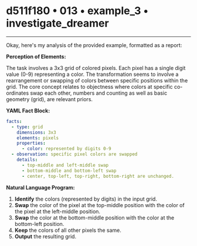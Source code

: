 # d511f180 • 013 • example_3 • investigate_dreamer

---
Okay, here's my analysis of the provided example, formatted as a report:

**Perception of Elements:**

The task involves a 3x3 grid of colored pixels. Each pixel has a single digit value (0-9) representing a color. The transformation seems to involve a rearrangement or swapping of colors between specific positions within the grid. The core concept relates to objectness where colors at specific co-ordinates swap each other, numbers and counting as well as basic geometry (grid), are relevant priors.

**YAML Fact Block:**



```yaml
facts:
  - type: grid
    dimensions: 3x3
    elements: pixels
    properties:
      - color: represented by digits 0-9
  - observation: specific pixel colors are swapped
    details:
      - top-middle and left-middle swap
      - bottom-middle and bottom-left swap
      - center, top-left, top-right, bottom-right are unchanged.
```



**Natural Language Program:**

1.  **Identify** the colors (represented by digits) in the input grid.
2.  **Swap** the color of the pixel at the top-middle position with the color of the pixel at the left-middle position.
3. **Swap** the color at the bottom-middle position with the color at the bottom-left position.
4.  **Keep** the colors of all other pixels the same.
5.  **Output** the resulting grid.

